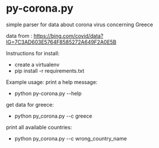 # py-corona.py
simple parser for data about corona virus concerning Greece


data from :
https://bing.com/covid/data?IG=7C3AD603E5764F8585272A649F2A0E5B


Instructions for install:
* create a virtualenv
* pip install -r requirements.txt

Example usage:
print a help message:
* python py-corona.py --help

get data for greece:
* python py_corona.py --c greece

print all available countries:
* python py_corona.py --c wrong_country_name

